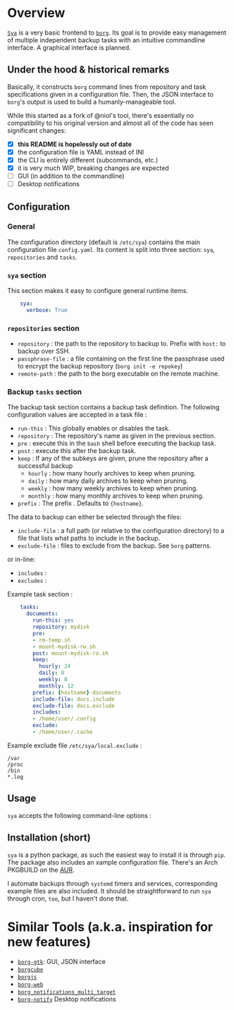 # Overview

[`Sya`][2] is a very basic frontend to [`borg`][1]. Its goal is to
provide easy management of multiple independent backup tasks with an intuitive
commandline interface. A graphical interface is planned.

## Under the hood & historical remarks
Basically, it constructs `borg` command lines from repository and task
specifications given in a configuration file. Then, the JSON interface to
`borg`'s output is used to build a humanly-manageable tool.

While this started as a fork of @niol's tool, there's essentially no
compatibility to his original version and almost all of the code has seen
significant changes:
- [x] **this README is hopelessly out of date**
- [x] the configuration file is YAML instead of INI
- [x] the CLI is entirely different (subcommands, etc.)
- [x] it is very much WIP, breaking changes are expected
- [ ] GUI (in addition to the commandline)
- [ ] Desktop notifications

 [1]: https://borgbackup.readthedocs.io/
 [2]: https://github.com/niol/sya


## Configuration

### General

The configuration directory (default is `/etc/sya`) contains the main
configuration file `config.yaml`. Its content is split into three section:
`sya`, `repositories` and `tasks`.

### `sya` section

This section makes it easy to configure general runtime items.

```yaml
    sya:
      verbose: True
```

### `repositories` section
* `repository` : the path to the repository to backup to. Prefix with `host:` to backup over SSH.
* `passphrase-file` : a file containing on the first line the passphrase used
  to encrypt the backup repository (`borg init -e repokey`)
* `remote-path` : the path to the borg executable on the remote machine.

### Backup `tasks` section

The backup task section contains a backup task definition. The following
configuration values are accepted in a task file :

* `run-this` : This globally enables or disables the task.
* `repository` : The repository's name as given in the previous section.
* `pre` : execute this in the `bash` shell before executing the backup task.
* `post` : execute this after the backup task.
* `keep` : If any of the subkeys are given, prune the repository after a
  successful backup
  * `hourly` : how many hourly archives to keep when pruning.
  * `daily` : how many daily archives to keep when pruning.
  * `weekly` : how many weekly archives to keep when pruning.
  * `monthly` : how many monthly archives to keep when pruning.
* `prefix` : The prefix . Defaults to `{hostname}`.

The data to backup can either be selected through the files:
* `include-file` : a full path (or relative to the configuration directory)
  to a file that lists what paths to include in the backup.
* `exclude-file` : files to exclude from the backup. See `borg` patterns.

or in-line:
* `includes` :
* `excludes` :

Example task section :

```yaml
    tasks:
      documents:
        run-this: yes
        repository: mydisk
        pre: 
        - rm-temp.sh
        - mount-mydisk-rw.sh
        post: mount-mydisk-ro.sh
        keep:
          hourly: 24
          daily: 8
          weekly: 8
          monthly: 12
        prefix: {hostname}-documents
        include-file: docs.include
        exclude-file: docs.exclude
        includes:
        - /home/user/.config
        exclude:
        - /home/user/.cache
```

Example exclude file `/etc/sya/local.exclude` :

    /var
    /proc
    /bin
    *.log


## Usage

`sya` accepts the following command-line options :


## Installation (short)

`sya` is a python package, as such the easiest way to install it is through
`pip`. The package also includes an xample configuration file.
There's an Arch PKGBUILD on the [AUR](???).

I automate backups through `systemd` timers and services, corresponding example
files are also included. It should be straightforward to run `sya` through
cron, `too`, but I haven't done that.


# Similar Tools (a.k.a. inspiration for new features)
* [`borg-gtk`][borg-gtk]: GUI, JSON interface
* [`borgcube`][borgcube]
* [`borgjs`][borgjs]
* [`borg-web`][borg-web]
* [`borg_notifications_multi_target`][borg_notifications_multi_target]
* [`borg-notify`][borg-notify] Desktop notifications

 [borg-gtk]: https://github.com/Abogical/borg-gtk
 [borgcube]: https://github.com/enkore/borgcube
 [borgjs]: https://github.com/vesparny/borgjs
 [borg-web]: https://github.com/borgbackup/borgweb
 [borg_notifications_multi_target]: https://github.com/lhupfeldt/borg_notifications_multi_target
 [borg-notify]: https://github.com/PhrozenByte/borg-notify
